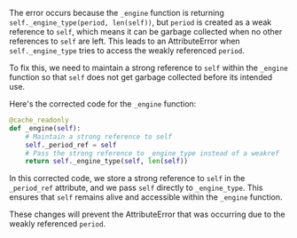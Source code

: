 The error occurs because the `_engine` function is returning `self._engine_type(period, len(self))`, but `period` is created as a weak reference to `self`, which means it can be garbage collected when no other references to `self` are left. This leads to an AttributeError when `self._engine_type` tries to access the weakly referenced `period`.

To fix this, we need to maintain a strong reference to `self` within the `_engine` function so that `self` does not get garbage collected before its intended use.

Here's the corrected code for the `_engine` function:

```python
@cache_readonly
def _engine(self):
    # Maintain a strong reference to self
    self._period_ref = self
    # Pass the strong reference to _engine_type instead of a weakref
    return self._engine_type(self, len(self))
```

In this corrected code, we store a strong reference to `self` in the `_period_ref` attribute, and we pass `self` directly to `_engine_type`. This ensures that `self` remains alive and accessible within the `_engine` function.

These changes will prevent the AttributeError that was occurring due to the weakly referenced `period`.